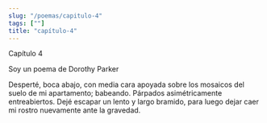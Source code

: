 ```yaml
---
slug: "/poemas/capitulo-4"
tags: [""]
title: "capítulo-4"
---
```

Capítulo 4

Soy un poema de Dorothy Parker

Desperté, boca abajo, con media cara apoyada sobre los mosaicos del suelo de mi apartamento; babeando. Párpados asimétricamente entreabiertos. Dejé escapar un lento y largo bramido, para luego dejar caer mi rostro nuevamente ante la gravedad.